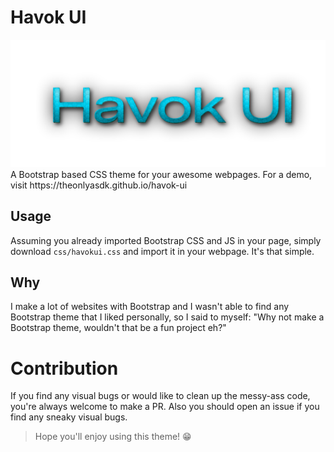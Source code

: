 # Havok UI
<img src="branding/HavokUI-Logo.png" alt="Havok UI Logo" />
A Bootstrap based CSS theme for your awesome webpages. For a demo, visit https://theonlyasdk.github.io/havok-ui

## Usage
Assuming you already imported Bootstrap CSS and JS in your page, simply download `css/havokui.css` and import it in your webpage. It's that simple.

## Why
I make a lot of websites with Bootstrap and I wasn't able to find any Bootstrap theme that I liked personally, so I said to myself: "Why not make a Bootstrap theme, wouldn't that be a fun project eh?"

# Contribution
If you find any visual bugs or would like to clean up the messy-ass code, you're always welcome to make a PR. Also you should open an issue if you find any sneaky visual bugs.

> Hope you'll enjoy using this theme! 😁

